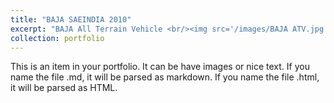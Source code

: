 ```yaml
---
title: "BAJA SAEINDIA 2010"
excerpt: "BAJA All Terrain Vehicle <br/><img src='/images/BAJA ATV.jpg'>"
collection: portfolio
---
```


This is an item in your portfolio. It can be have images or nice text. If you name the file .md, it will be parsed as markdown. If you name the file .html, it will be parsed as HTML. 
